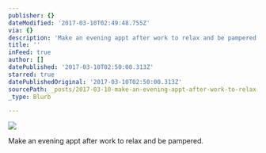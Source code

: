 ```yaml
---
publisher: {}
dateModified: '2017-03-10T02:49:48.755Z'
via: {}
description: 'Make an evening appt after work to relax and be pampered. '
title: ''
inFeed: true
author: []
datePublished: '2017-03-10T02:50:00.313Z'
starred: true
datePublishedOriginal: '2017-03-10T02:50:00.313Z'
sourcePath: _posts/2017-03-10-make-an-evening-appt-after-work-to-relax-and-be-pampered.md
_type: Blurb

---
```

![](https://the-grid-user-content.s3-us-west-2.amazonaws.com/ba16de6d-c4d3-4a6e-ae14-2cf4d0d1826f.jpg)

Make an evening appt after work to relax and be pampered.